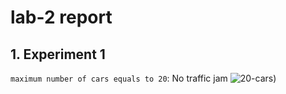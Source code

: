 # lab-2 report
## 1. Experiment 1
`maximum number of cars equals to 20`: No traffic jam
![20-cars](https://tva1.sinaimg.cn/large/007S8ZIlgy1ggqnmdms3wg30rv0gre81.gif))